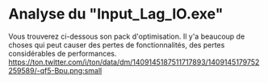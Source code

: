 # Analyse du "Input_Lag_IO.exe"
Vous trouverez ci-dessous son pack d'optimisation. Il y'a beaucoup de choses qui peut causer des pertes de fonctionnalités, des pertes considérables de performances.
https://ton.twitter.com/i/ton/data/dm/1409145187511717893/1409145179752259589/-qf5-Bpu.png:small

